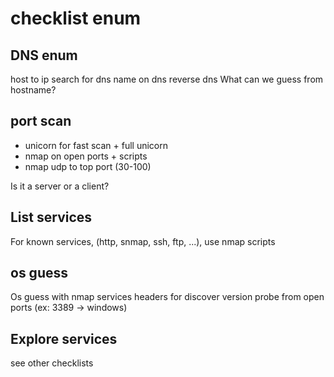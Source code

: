 # checklist enum 

## DNS enum
host to ip
search for dns name on dns
reverse dns
What can we guess from hostname?

## port scan
* unicorn for fast scan + full unicorn
* nmap on open ports + scripts
* nmap udp to top port (30-100)

Is it a server or a client?

## List services
For known services, (http, snmap, ssh, ftp, ...), use nmap scripts

## os guess
Os guess with nmap
services headers for discover version
probe from open ports (ex: 3389 -> windows)

## Explore services
see other checklists
